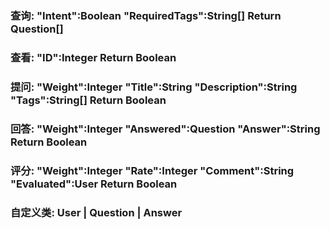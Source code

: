 ### 查询: "Intent":Boolean "RequiredTags":String[]                             Return Question[]
### 查看: "ID":Integer                                                         Return Boolean
### 提问: "Weight":Integer "Title":String "Description":String "Tags":String[] Return Boolean
### 回答: "Weight":Integer "Answered":Question "Answer":String                 Return Boolean
### 评分: "Weight":Integer "Rate":Integer "Comment":String "Evaluated":User    Return Boolean

### 自定义类: User | Question | Answer
